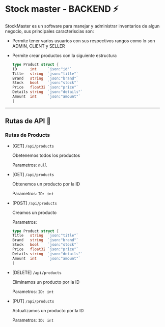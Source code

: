 # Stock master - BACKEND ⚡

StockMaster es un software para manejar y administrar inventarios de algun negocio, sus principales caracteriscias son:

- Permite tener varios usuarios con sus respectivos rangos como lo son ADMIN, CLIENT y SELLER
- Permite crear productos con la siguiente estructura

  ```go
  type Product struct {
  ID      int     `json:"id"`
  Title   string  `json:"title"`
  Brand   string  `json:"brand"`
  Stock   bool    `json:"stock"`
  Price   float32 `json:"price"`
  Details string  `json:"details"`
  Amount  int     `json:"amount"`
  }
  ```

---

## Rutas de API 🐙

### Rutas de Products

- [GET] `/api/products`

  Obetenemos todos los productos

  Parametros: `null`

- [GET] `/api/products`

  Obtenemos un producto por la ID

  Parametros: `ID: int`

- [POST] `/api/products`

  Creamos un producto

  Parametros:

  ```go
  type Product struct {
  Title   string  `json:"title"`
  Brand   string  `json:"brand"`
  Stock   bool    `json:"stock"`
  Price   float32 `json:"price"`
  Details string  `json:"details"`
  Amount  int     `json:"amount"`
  }
  ```

- [DELETE] `/api/products`

  Eliminamos un producto por la ID

  Parametros: `ID: int`

- [PUT] `/api/products`

  Actualizamos un producto por la ID

  Parametros: `ID: int`
